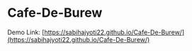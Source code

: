 ﻿# Cafe-De-Burew
Demo Link: [https://sabihajyoti22.github.io/Cafe-De-Burew/](https://sabihajyoti22.github.io/Cafe-De-Burew/)

